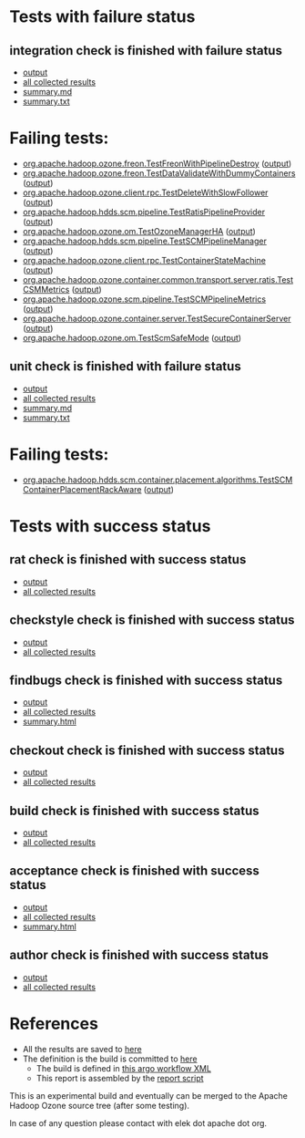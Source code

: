 # Tests with failure status

## integration check is finished with failure status

   * [output](https://raw.githubusercontent.com/elek/ozone-ci-q4/master/pr/pr-hdds-1868-bv6q8/integration/output.log)
   * [all collected results](https://github.com/elek/ozone-ci-q4/tree/master/pr/pr-hdds-1868-bv6q8/integration)
   * [summary.md](https://github.com/elek/ozone-ci-q4/tree/master/pr/pr-hdds-1868-bv6q8/integration/summary.md)
   * [summary.txt](https://github.com/elek/ozone-ci-q4/tree/master/pr/pr-hdds-1868-bv6q8/integration/summary.txt)

# Failing tests: 

 * [org.apache.hadoop.ozone.freon.TestFreonWithPipelineDestroy](hadoop-ozone/tools/org.apache.hadoop.ozone.freon.TestFreonWithPipelineDestroy.txt) ([output](hadoop-ozone/tools/org.apache.hadoop.ozone.freon.TestFreonWithPipelineDestroy-output.txt))
 * [org.apache.hadoop.ozone.freon.TestDataValidateWithDummyContainers](hadoop-ozone/tools/org.apache.hadoop.ozone.freon.TestDataValidateWithDummyContainers.txt) ([output](hadoop-ozone/tools/org.apache.hadoop.ozone.freon.TestDataValidateWithDummyContainers-output.txt))
 * [org.apache.hadoop.ozone.client.rpc.TestDeleteWithSlowFollower](hadoop-ozone/integration-test/org.apache.hadoop.ozone.client.rpc.TestDeleteWithSlowFollower.txt) ([output](hadoop-ozone/integration-test/org.apache.hadoop.ozone.client.rpc.TestDeleteWithSlowFollower-output.txt))
 * [org.apache.hadoop.hdds.scm.pipeline.TestRatisPipelineProvider](hadoop-ozone/integration-test/org.apache.hadoop.hdds.scm.pipeline.TestRatisPipelineProvider.txt) ([output](hadoop-ozone/integration-test/org.apache.hadoop.hdds.scm.pipeline.TestRatisPipelineProvider-output.txt))
 * [org.apache.hadoop.ozone.om.TestOzoneManagerHA](hadoop-ozone/integration-test/org.apache.hadoop.ozone.om.TestOzoneManagerHA.txt) ([output](hadoop-ozone/integration-test/org.apache.hadoop.ozone.om.TestOzoneManagerHA-output.txt))
 * [org.apache.hadoop.hdds.scm.pipeline.TestSCMPipelineManager](hadoop-ozone/integration-test/org.apache.hadoop.hdds.scm.pipeline.TestSCMPipelineManager.txt) ([output](hadoop-ozone/integration-test/org.apache.hadoop.hdds.scm.pipeline.TestSCMPipelineManager-output.txt))
 * [org.apache.hadoop.ozone.client.rpc.TestContainerStateMachine](hadoop-ozone/integration-test/org.apache.hadoop.ozone.client.rpc.TestContainerStateMachine.txt) ([output](hadoop-ozone/integration-test/org.apache.hadoop.ozone.client.rpc.TestContainerStateMachine-output.txt))
 * [org.apache.hadoop.ozone.container.common.transport.server.ratis.TestCSMMetrics](hadoop-ozone/integration-test/org.apache.hadoop.ozone.container.common.transport.server.ratis.TestCSMMetrics.txt) ([output](hadoop-ozone/integration-test/org.apache.hadoop.ozone.container.common.transport.server.ratis.TestCSMMetrics-output.txt))
 * [org.apache.hadoop.ozone.scm.pipeline.TestSCMPipelineMetrics](hadoop-ozone/integration-test/org.apache.hadoop.ozone.scm.pipeline.TestSCMPipelineMetrics.txt) ([output](hadoop-ozone/integration-test/org.apache.hadoop.ozone.scm.pipeline.TestSCMPipelineMetrics-output.txt))
 * [org.apache.hadoop.ozone.container.server.TestSecureContainerServer](hadoop-ozone/integration-test/org.apache.hadoop.ozone.container.server.TestSecureContainerServer.txt) ([output](hadoop-ozone/integration-test/org.apache.hadoop.ozone.container.server.TestSecureContainerServer-output.txt))
 * [org.apache.hadoop.ozone.om.TestScmSafeMode](hadoop-ozone/integration-test/org.apache.hadoop.ozone.om.TestScmSafeMode.txt) ([output](hadoop-ozone/integration-test/org.apache.hadoop.ozone.om.TestScmSafeMode-output.txt))

## unit check is finished with failure status

   * [output](https://raw.githubusercontent.com/elek/ozone-ci-q4/master/pr/pr-hdds-1868-bv6q8/unit/output.log)
   * [all collected results](https://github.com/elek/ozone-ci-q4/tree/master/pr/pr-hdds-1868-bv6q8/unit)
   * [summary.md](https://github.com/elek/ozone-ci-q4/tree/master/pr/pr-hdds-1868-bv6q8/unit/summary.md)
   * [summary.txt](https://github.com/elek/ozone-ci-q4/tree/master/pr/pr-hdds-1868-bv6q8/unit/summary.txt)

# Failing tests: 

 * [org.apache.hadoop.hdds.scm.container.placement.algorithms.TestSCMContainerPlacementRackAware](hadoop-hdds/server-scm/org.apache.hadoop.hdds.scm.container.placement.algorithms.TestSCMContainerPlacementRackAware.txt) ([output](hadoop-hdds/server-scm/org.apache.hadoop.hdds.scm.container.placement.algorithms.TestSCMContainerPlacementRackAware-output.txt))


# Tests with success status

## rat check is finished with success status

   * [output](https://raw.githubusercontent.com/elek/ozone-ci-q4/master/pr/pr-hdds-1868-bv6q8/rat/output.log)
   * [all collected results](https://github.com/elek/ozone-ci-q4/tree/master/pr/pr-hdds-1868-bv6q8/rat)


## checkstyle check is finished with success status

   * [output](https://raw.githubusercontent.com/elek/ozone-ci-q4/master/pr/pr-hdds-1868-bv6q8/checkstyle/output.log)
   * [all collected results](https://github.com/elek/ozone-ci-q4/tree/master/pr/pr-hdds-1868-bv6q8/checkstyle)


## findbugs check is finished with success status

   * [output](https://raw.githubusercontent.com/elek/ozone-ci-q4/master/pr/pr-hdds-1868-bv6q8/findbugs/output.log)
   * [all collected results](https://github.com/elek/ozone-ci-q4/tree/master/pr/pr-hdds-1868-bv6q8/findbugs)
   * [summary.html](https://elek.github.io/ozone-ci-q4/pr/pr-hdds-1868-bv6q8/findbugs/summary.html)


## checkout check is finished with success status

   * [output](https://raw.githubusercontent.com/elek/ozone-ci-q4/master/pr/pr-hdds-1868-bv6q8/checkout/output.log)
   * [all collected results](https://github.com/elek/ozone-ci-q4/tree/master/pr/pr-hdds-1868-bv6q8/checkout)


## build check is finished with success status

   * [output](https://raw.githubusercontent.com/elek/ozone-ci-q4/master/pr/pr-hdds-1868-bv6q8/build/output.log)
   * [all collected results](https://github.com/elek/ozone-ci-q4/tree/master/pr/pr-hdds-1868-bv6q8/build)


## acceptance check is finished with success status

   * [output](https://raw.githubusercontent.com/elek/ozone-ci-q4/master/pr/pr-hdds-1868-bv6q8/acceptance/output.log)
   * [all collected results](https://github.com/elek/ozone-ci-q4/tree/master/pr/pr-hdds-1868-bv6q8/acceptance)
   * [summary.html](https://elek.github.io/ozone-ci-q4/pr/pr-hdds-1868-bv6q8/acceptance/summary.html)


## author check is finished with success status

   * [output](https://raw.githubusercontent.com/elek/ozone-ci-q4/master/pr/pr-hdds-1868-bv6q8/author/output.log)
   * [all collected results](https://github.com/elek/ozone-ci-q4/tree/master/pr/pr-hdds-1868-bv6q8/author)




# References

 * All the results are saved to [here](https://github.com/elek/ozone-ci-q4/tree/master/pr/pr-hdds-1868-bv6q8/)
 * The definition is the build is committed to [here](https://github.com/elek/argo-ozone)
    * The build is defined in [this argo workflow XML](https://github.com/elek/argo-ozone/blob/master/ozone-build.yaml)
    * This report is assembled by the [report script](https://github.com/elek/argo-ozone/blob/master/scripts/report.sh)

This is an experimental build and eventually can be merged to the Apache Hadoop Ozone source tree (after some testing).

In case of any question please contact with elek dot apache dot org.
